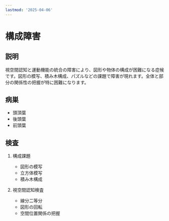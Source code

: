 ```yaml
---
lastmod: '2025-04-06'
---
```


# 構成障害

## 説明

視空間認知と運動機能の統合の障害により、図形や物体の構成が困難になる症候です。図形の模写、積み木構成、パズルなどの課題で障害が現れます。全体と部分の関係性の把握が特に困難になります。

## 病巣

- 頭頂葉
- 後頭葉
- 前頭葉

## 検査

1. 構成課題

   - 図形の模写
   - 立方体模写
   - 積み木構成

2. 視空間認知検査
   - 線分二等分
   - 図形の回転
   - 空間位置関係の把握
